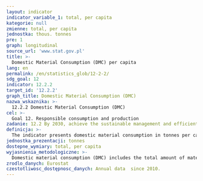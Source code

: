 ```yaml
---
layout: indicator
indicator_variable_1: total, per capita
kategorie: null
zmienne: total, per capita
jednostka: thous. tonnes
pre: 1
graph: longitudinal
source_url: 'www.stat.gov.pl'
title: >-
  Domestic Material Consumption (DMC) per capita
lang: en
permalink: /en/statistics_glob/12-2-2/
sdg_goal: 12
indicator: 12.2.2
target_id: '12.2.2'
graph_title: Domestic Material Consumption (DMC)
nazwa_wskaznika: >-
  12.2.2 Domestic Material Consumption (DMC)
cel: >-
  Goal 12. Responsible consumption and production
zadanie: 12.2 By 2030, achieve the sustainable management and efficient use of natural resources
definicja: >-
  The indicator presents domestic material consumption in tonnes per capita
jednostka_prezentacji: tonnes
dostepne_wymiary: total, per capita
wyjasnienia_metodologiczne: >-
  Domestic material consumption (DMC) includes the total amount of materials directly used in economic processes for the needs of the economy. It is the sum of raw materials extracted from the domestic territory of the total economy, plus all physical imports minus all physical exports.Domestic material consumption indicator (DMC) is based on Economy-wide Material Flow Accounts (EW-MFA), i.e., consistent statements of the total cost of materials included in national economies, changes in materials inventory levels in the economy and material inflows to other economies or to the environment.Data in EW-MFA tables, in units of mass, are created for the following components: Biomass and biomass products. Metal ores and concentrates, raw and processed. Non-metallic minerals, raw and processed. Fossil energy materials/energy carriers, raw and processed. Other products. Waste imported for final processing and removal
zrodlo_danych: Eurostat
czestotliwosc_dostępnosc_danych: Annual data  since 2010.
---
```

